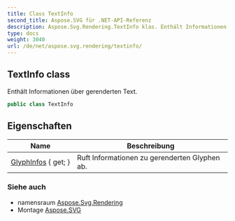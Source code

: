 ```yaml
---
title: Class TextInfo
second_title: Aspose.SVG für .NET-API-Referenz
description: Aspose.Svg.Rendering.TextInfo klas. Enthält Informationen über gerenderten Text.
type: docs
weight: 3040
url: /de/net/aspose.svg.rendering/textinfo/
---
```

## TextInfo class

Enthält Informationen über gerenderten Text.

```csharp
public class TextInfo
```

## Eigenschaften

| Name | Beschreibung |
| --- | --- |
| [GlyphInfos](../../aspose.svg.rendering/textinfo/glyphinfos/) { get; } | Ruft Informationen zu gerenderten Glyphen ab. |

### Siehe auch

* namensraum [Aspose.Svg.Rendering](../../aspose.svg.rendering/)
* Montage [Aspose.SVG](../../)



